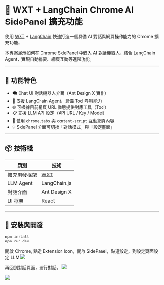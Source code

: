 # 🔧 WXT + LangChain Chrome AI SidePanel 擴充功能

使用 [WXT](https://wxt.dev/) + [LangChain](https://js.langchain.com/) 快速打造一個具備 AI 對話與網頁操作能力的 Chrome 擴充功能。

本專案展示如何在 Chrome SidePanel 中嵌入 AI 對話機器人，結合 LangChain Agent，實現自動摘要、網頁互動等進階功能。

---

## 🚀 功能特色

- 🗨️ Chat UI 對話機器人介面（Ant Design X 實作）
- 🧠 支援 LangChain Agent，具備 Tool 呼叫能力
- 🌐 可根據目前網頁 URL 動態提供對應工具（Tool）
- 📋 支援 LLM API 設定（API URL / Key / Model）
- 🔌 使用 `chrome.tabs` 與 `content-script` 互動網頁內容
- 💡 SidePanel 介面可切換「對話模式」與「設定畫面」

---

## 📦 技術棧

| 類別         | 技術                    |
| ------------ | ----------------------- |
| 擴充開發框架 | [WXT](https://wxt.dev/) |
| LLM Agent    | LangChain.js            |
| 對話介面     | Ant Design X            |
| UI 框架      | React                   |

---

## 🔧 安裝與開發

```bash
npm install
npm run dev
```

開啟 Chrome, 點選 Extension Icon，開啟 SidePanel，點選設定，到設定頁面設定 LLM
<img src="https://rainmakerho.github.io/2025/05/14/optimize-sidepanel-ui-for-chatbot-interface-with-llm/01.png" />

再回到對話頁面，進行對話。
<img src="https://rainmakerho.github.io/2025/05/14/optimize-sidepanel-ui-for-chatbot-interface-with-llm/02.png" />

<img src="https://rainmakerho.github.io/2025/05/14/optimize-sidepanel-ui-for-chatbot-interface-with-llm/04.png" />
